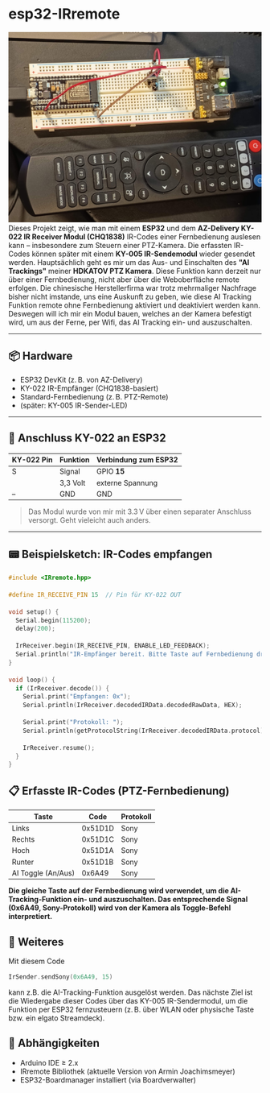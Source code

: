 # esp32-IRremote
![IRremote](IRremote.jpg)
Dieses Projekt zeigt, wie man mit einem **ESP32** und dem **AZ-Delivery KY-022 IR Receiver Modul (CHQ1838)** IR-Codes einer Fernbedienung auslesen kann – insbesondere zum Steuern einer PTZ-Kamera. Die erfassten IR-Codes können später mit einem **KY-005 IR-Sendemodul** wieder gesendet werden.
Hauptsächlich geht es mir um das Aus- und Einschalten des **"AI Trackings"** meiner **HDKATOV PTZ Kamera**. Diese Funktion kann derzeit nur über einer Fernbedienung, nicht aber über die Weboberfläche remote erfolgen. Die chinesische Herstellerfirma war trotz mehrmaliger Nachfrage bisher nicht imstande, uns eine Auskunft zu geben, wie diese AI Tracking Funktion remote ohne Fernbedienung aktiviert und deaktiviert werden kann. Deswegen will ich mir ein Modul bauen, welches an der Kamera befestigt wird, um aus der Ferne, per Wifi, das AI Tracking ein- und auszuschalten.

---

## 📦 Hardware

- ESP32 DevKit (z. B. von AZ-Delivery)
- KY-022 IR-Empfänger (CHQ1838-basiert)
- Standard-Fernbedienung (z. B. PTZ-Remote)
- (später: KY-005 IR-Sender-LED)

---

## 🔌 Anschluss KY-022 an ESP32

| KY-022 Pin | Funktion | Verbindung zum ESP32 |
|------------|----------|----------------------|
| S          | Signal   | GPIO **15**          |
|   | 3,3 Volt | externe Spannung |
| –          | GND      | GND                  |

> Das Modul wurde von mir mit 3.3 V über einen separater Anschluss versorgt. Geht vieleicht auch anders.

---

## 📟 Beispielsketch: IR-Codes empfangen

```cpp
#include <IRremote.hpp>

#define IR_RECEIVE_PIN 15  // Pin für KY-022 OUT

void setup() {
  Serial.begin(115200);
  delay(200);

  IrReceiver.begin(IR_RECEIVE_PIN, ENABLE_LED_FEEDBACK);
  Serial.println("IR-Empfänger bereit. Bitte Taste auf Fernbedienung drücken.");
}

void loop() {
  if (IrReceiver.decode()) {
    Serial.print("Empfangen: 0x");
    Serial.println(IrReceiver.decodedIRData.decodedRawData, HEX);

    Serial.print("Protokoll: ");
    Serial.println(getProtocolString(IrReceiver.decodedIRData.protocol));

    IrReceiver.resume();
  }
}

```

## 📋 Erfasste IR-Codes (PTZ-Fernbedienung)

|Taste|Code|Protokoll|
|-----|----|---------|
|Links|0x51D1D|Sony|
|Rechts|0x51D1C|Sony|
|Hoch|0x51D1A|Sony|
|Runter|0x51D1B|Sony|
|AI Toggle (An/Aus)|0x6A49|Sony|

**Die gleiche Taste auf der Fernbedienung wird verwendet, um die AI-Tracking-Funktion ein- und auszuschalten. Das entsprechende Signal (0x6A49, Sony-Protokoll) wird von der Kamera als Toggle-Befehl interpretiert.**

## 🧪 Weiteres
Mit diesem Code 
```cpp
IrSender.sendSony(0x6A49, 15)
```
kann z.B. die AI-Tracking-Funktion ausgelöst werden.
Das nächste Ziel ist die Wiedergabe dieser Codes über das KY-005 IR-Sendermodul, um die Funktion per ESP32 fernzusteuern (z. B. über WLAN oder physische Taste bzw. ein elgato Streamdeck).

## 🔧 Abhängigkeiten
- Arduino IDE ≥ 2.x
- IRremote Bibliothek (aktuelle Version von Armin Joachimsmeyer)
- ESP32-Boardmanager installiert (via Boardverwalter)

